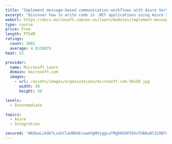 ```yaml
---
title: "Implement message-based communication workflows with Azure Service Bus"
excerpt: "Discover how to write code in .NET applications using Azure Service Bus for communications that can handle high demand, low bandwidth, and hardware failures."
webUrl: https://docs.microsoft.com/en-us/learn/modules/implement-message-workflows-with-service-bus/
type: course
price: Free
length: PT54M
ratings:
  count: 3081
  average: 4.6510873
heat: 53

provider:
  name: Microsoft Learn
  domain: microsoft.com
  images:
    - url: /assets/images/organizations/microsoft.com-50x50.jpg
      width: 50
      height: 50

levels:
  - Intermediate

topics:
  - Azure
  - Integration

secured: "AKGbaLikGK7LsdzClaUNkkEiuwmSgMUjggLeTMgD0SOPIkhvTUBAu8l32XB7epseeasOJchGMbdQGoLdIoz4pOa9nO6+KZvIpPr5O2wtRZinjb+O9aAy/alaSqtGnMV8QLOjglsoAmRuo9wt60FQDrH+52QM8SMNU2D2jHqg7yCS5TjZ/31Zq+IfeADnf9QQL+D7+htis8gBGswn2m8hl3q73LAUPz2KhXdWfUiJZlxj9K2wkNPPifNvg7tMMAmOJGecIGN4zHT6mZqwMUzQ6ewmTU7DY3ukgHsYoL4qe/C1eATNcDWR1zoggYqnSNKEaPo84MNiA9KIOHLS9INFw1seSuoUa6rFzS/lLW4jmqw+bgJVM5QX/xUqqPeefmr425NZz618FfP7Z4uEcqmSJrmVJadDbvmExrG7xrRPHBI=;3Hi5csWpmSwRDhHk+8n7/w=="
---
```



